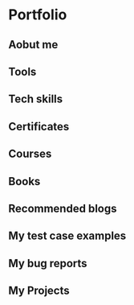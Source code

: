 # Portfolio

## Aobut me

## Tools

## Tech skills

## Certificates

## Courses

## Books

## Recommended blogs

## My test case examples

## My bug reports

## My Projects
